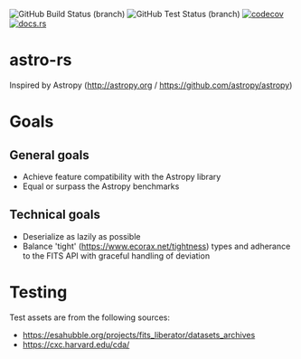 ![GitHub Build Status (branch)](https://img.shields.io/github/workflow/status/eta077/astro-rs/Build/release) ![GitHub Test Status (branch)](https://img.shields.io/github/workflow/status/eta077/astro-rs/Test/release?label=test) [![codecov](https://codecov.io/gh/eta077/astro-rs/branch/release/graph/badge.svg)](https://codecov.io/gh/eta077/astro-rs) [![docs.rs](https://img.shields.io/docsrs/astro-rs)](https://docs.rs/astro-rs/latest/astro_rs/)

# astro-rs
Inspired by Astropy (http://astropy.org / https://github.com/astropy/astropy)

# Goals
## General goals
* Achieve feature compatibility with the Astropy library
* Equal or surpass the Astropy benchmarks

## Technical goals
* Deserialize as lazily as possible
* Balance 'tight' (https://www.ecorax.net/tightness) types and adherance to the FITS API with graceful handling of deviation

# Testing
Test assets are from the following sources:
* https://esahubble.org/projects/fits_liberator/datasets_archives
* https://cxc.harvard.edu/cda/
